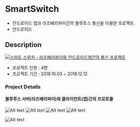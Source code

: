 # SmartSwitch
* 안드로이드 앱과 라즈베리파이간의 블루투스 통신을 이용한 프로젝트.
* 안드로이드

## Description

[![스마트 스위치 - 라즈베리파이와 안드로이드앱간의 통신 프로젝트](https://img.youtube.com/vi/j8SdSzj8xiI/0.jpg)](https://youtu.be/j8SdSzj8xiI "스마트 스위치 - 라즈베리파이와 안드로이드앱간의 통신 프로젝트")

* 프로젝트 인원 : 4명
* 프로젝트 기간 : 2018.10.03 ~ 2018.12.12

### Project Details

#### 블루투스 서버(라즈베리파이)와 클라이언트(앱)간의 프로토콜
![Alt text](https://github.com/hch0821/SmartSwitch/blob/master/images/image1.png)
![Alt text](https://github.com/hch0821/SmartSwitch/blob/master/images/image2.png)
![Alt text](https://github.com/hch0821/SmartSwitch/blob/master/images/image3.png)
![Alt text](https://github.com/hch0821/SmartSwitch/blob/master/images/image4.png)

![Alt text](https://github.com/hch0821/SmartSwitch/blob/master/images/image6.png)
